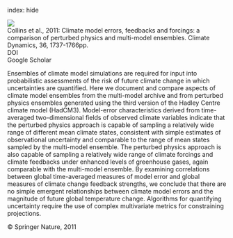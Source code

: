 index: hide

<div class="Citation">
    <div class="Citation-thumb CitationThumb-linked"  data-href="https://doi.org/10.1007/s00382-010-0808-0">
      <img src="https://static.claimspace.cloud/climate-study-static/refs/thumbs/12/Collins_et_al_2011-thumb.png" />
    </div>

  <div class="Citation-body">
    <div class="Citation-text">Collins et al., 2011: Climate model errors, feedbacks and forcings: a comparison of perturbed physics and multi-model ensembles. <span class="Article-journal">Climate Dynamics, </span><span class="Article-volume">36, </span>1737-1766pp.</div>
    <div class="Citation-links">
      <div class="CitationLink" data-href="https://doi.org/10.1007/s00382-010-0808-0">
        <div class="CitationLink-icon CitationLink-Doi"></div>
        <div class="CitationLink-text">DOI</div>
      </div>
      <div class="CitationLink" data-href="https://scholar.google.com/scholar?q=10.1007/s00382-010-0808-0">
        <div class="CitationLink-icon CitationLink-Scholar"></div>
        <div class="CitationLink-text">Google Scholar</div>
      </div>
    </div>
  </div>
</div>

Ensembles of climate model simulations are required for input into probabilistic assessments of the risk of future climate change in which uncertainties are quantified. Here we document and compare aspects of climate model ensembles from the multi-model archive and from perturbed physics ensembles generated using the third version of the Hadley Centre climate model (HadCM3). Model-error characteristics derived from time-averaged two-dimensional fields of observed climate variables indicate that the perturbed physics approach is capable of sampling a relatively wide range of different mean climate states, consistent with simple estimates of observational uncertainty and comparable to the range of mean states sampled by the multi-model ensemble. The perturbed physics approach is also capable of sampling a relatively wide range of climate forcings and climate feedbacks under enhanced levels of greenhouse gases, again comparable with the multi-model ensemble. By examining correlations between global time-averaged measures of model error and global measures of climate change feedback strengths, we conclude that there are no simple emergent relationships between climate model errors and the magnitude of future global temperature change. Algorithms for quantifying uncertainty require the use of complex multivariate metrics for constraining projections.

<div class="Citation-copy">
&copy; Springer Nature, 2011
</div>
